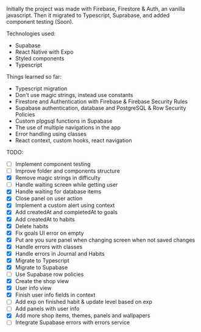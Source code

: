 Initially the project was made with Firebase, Firestore & Auth, an vanilla javascript. Then
it migrated to Typescript, Suprabase, and added component testing (Soon).

Technologies used:

- Supabase
- React Native with Expo
- Styled components
- Typescript

Things learned so far:

- Typescript migration
- Don't use magic strings, instead use constants
- Firestore and Authentication with Firebase & Firebase Security Rules
- Supabase authentication, database and PostgreSQL & Row Security Policies  
- Custom plpgsql functions in Supabase
- The use of multiple navigations in the app
- Error handling using classes
- React context, custom hooks, react navigation

TODO: 

- [ ] Implement component testing
- [ ] Improve folder and components structure
- [X] Remove magic strings in difficulty
- [ ] Handle waiting screen while getting user
- [X] Handle waiting for database items
- [X] Close panel on user action
- [X] Implement a custom alert using context 
- [X] Add createdAt and completedAt to goals
- [X] Add createdAt to habits
- [X] Delete habits
- [X] Fix goals UI error on empty 
- [X] Put are you sure panel when changing screen when not saved changes
- [X] Handle errors with classes
- [X] Handle errors in Journal and Habits
- [X] Migrate to Typescript
- [X] Migrate to Supabase
- [ ] Use Supabase row policies
- [X] Create the shop view
- [X] User info view
- [X] Finish user info fields in context
- [ ] Add exp on finished habit & update level based on exp
- [ ] Add panels with user info
- [X] Add more shop items, themes, panels and wallpapers
- [ ] Integrate Supabase errors with errors service